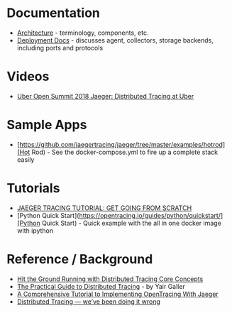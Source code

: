 # Documentation
- [Architecture](https://www.jaegertracing.io/docs/1.18/architecture/) - terminology, components, etc. 
- [Deployment Docs](https://www.jaegertracing.io/docs/1.18/deployment/) - discusses agent, collectors, storage backends, including ports and protocols

# Videos
- [Uber Open Summit 2018 Jaeger: Distributed Tracing at Uber](https://www.youtube.com/watch?v=s7IrYt1igSM)

# Sample Apps
- [https://github.com/jaegertracing/jaeger/tree/master/examples/hotrod](Hot Rod)  - See the docker-compose.yml to fire up a complete stack easily

# Tutorials
- [JAEGER TRACING TUTORIAL: GET GOING FROM SCRATCH](https://www.scalyr.com/blog/jaeger-tracing-tutorial/)
- [Python Quick Start](https://opentracing.io/guides/python/quickstart/](Python Quick Start) - Quick example with the all in one docker image with ipython

# Reference / Background
- [Hit the Ground Running with Distributed Tracing Core Concepts](https://medium.com/nikeengineering/hit-the-ground-running-with-distributed-tracing-core-concepts-ff5ad47c7058)
- [The Practical Guide to Distributed Tracing](https://www.statscraft.org.il/slides/2019-spanning-services.pdf) - by Yair Galler
- [A Comprehensive Tutorial to Implementing OpenTracing With Jaeger](https://medium.com/velotio-perspectives/a-comprehensive-tutorial-to-implementing-opentracing-with-jaeger-a01752e1a8ce)
- [Distributed Tracing — we’ve been doing it wrong](https://medium.com/@copyconstruct/distributed-tracing-weve-been-doing-it-wrong-39fc92a857df)
